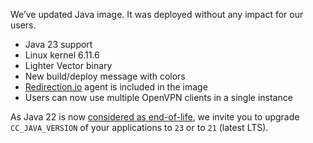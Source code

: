 
We’ve updated Java image. It was deployed without any impact for our users.

  * Java 23 support
  * Linux kernel 6.11.6
  * Lighter Vector binary
  * New build/deploy message with colors
  * [Redirection.io](https://redirection.io) agent is included in the image
  * Users can now use multiple OpenVPN clients in a single instance

As Java 22 is now [considered as end-of-life](https://www.oracle.com/fr/java/technologies/java-se-support-roadmap.html), we invite you to upgrade `CC_JAVA_VERSION` of your applications to `23` or to `21` (latest LTS).

